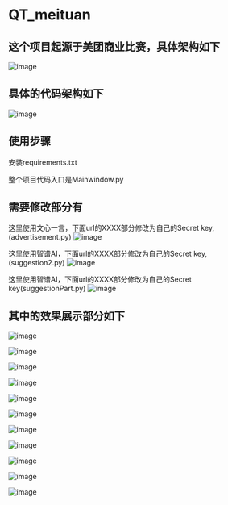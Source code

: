 # QT_meituan
## 这个项目起源于美团商业比赛，具体架构如下

![image](PIC/架构.jpg )

## 具体的代码架构如下
![image](PIC/代码架构.png )

## 使用步骤
安装requirements.txt

整个项目代码入口是Mainwindow.py

## 需要修改部分有
这里使用文心一言，下面url的XXXX部分修改为自己的Secret key,(advertisement.py)
![image](PIC/advertisement.png )

这里使用智谱AI，下面url的XXXX部分修改为自己的Secret key,(suggestion2.py)
![image](PIC/Suggest.png )

这里使用智谱AI，下面url的XXXX部分修改为自己的Secret key(suggestionPart.py)
![image](PIC/suggestion2.png )


## 其中的效果展示部分如下
![image](PIC/LDA分析.png )

![image](PIC/主页面.png )

![image](PIC/信息对比图.png )

![image](PIC/分析平台.png )

![image](PIC/商家小助手.png )

![image](PIC/好物对比图.png )

![image](PIC/情况概览.png )

![image](PIC/竞品分析.png )

![image](PIC/词云效果图.png )

![image](PIC/选择界面图.png )

![image](PIC/选择界面图.png )


